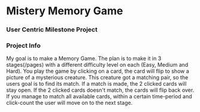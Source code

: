 # Mistery Memory Game #
### User Centric Milestone Project ###

### Project Info ### 
My goal is to make a Memory Game. The plan is to make it in 3 stages(/pages) with a different difficulty level on each (Easy, Medium and Hard). You play the game by clicking on a card, the card will flip to show a picture of a mysterious creature. This creature got a matching pair, so the users goal is to find its match. If a match is made, the 2 clicked cards will stay open. If the 2 clicked cards doesn't match, the cards will flip back over. If you manage to match all available cards, within a certain time-period and click-count the user will move on to the next stage.   
